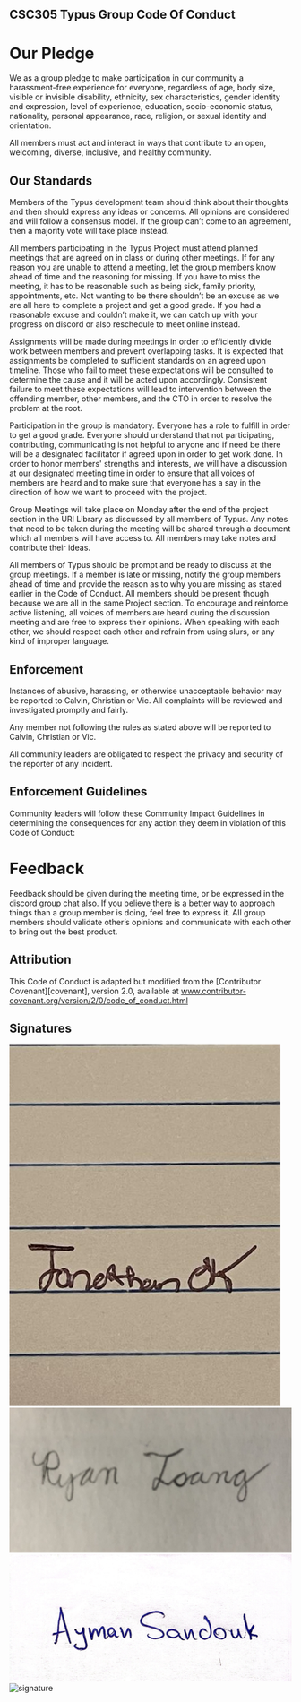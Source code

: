 ## CSC305 Typus Group Code Of Conduct

# Our Pledge

We as a group pledge to make
participation in our community a harassment-free experience for
everyone, regardless of age, body size, visible or invisible
disability, ethnicity, sex characteristics, gender identity and
expression, level of experience, education, socio-economic
status, nationality, personal appearance, race, religion, or
sexual identity and orientation.

All members must act and interact in ways that contribute to an
open, welcoming, diverse, inclusive, and healthy community.

## Our Standards

Members of the Typus development team should think about their thoughts and then should express any ideas or concerns. All opinions are considered and will follow a consensus model. If the group can’t come to an agreement, then a majority vote will take place instead.

All members participating in the Typus Project must attend planned meetings that are agreed on in class or during other meetings. If for any reason you are unable to attend a meeting, let the group members know ahead of time and the reasoning for missing. If you have to miss the meeting, it has to be reasonable such as being sick, family priority, appointments, etc. Not wanting to be there shouldn’t be an excuse as we are all here to complete a project and get a good grade. If you had a reasonable excuse and couldn’t make it, we can catch up with your progress on discord or also reschedule to meet online instead.

Assignments will be made during meetings in order to efficiently divide work between members and prevent overlapping tasks. It is expected that assignments be completed to sufficient standards on an agreed upon timeline. Those who fail to meet these expectations will be consulted to determine the cause and it will be acted upon accordingly. Consistent failure to meet these expectations will lead to intervention between the offending member, other members, and the CTO in order to resolve the problem at the root. 

Participation in the group is mandatory. Everyone has a role to fulfill in order to get a good grade. Everyone should understand that not participating, contributing, communicating is not helpful to anyone and if need be there will be a designated facilitator if agreed upon in order to get work done. In order to honor members' strengths and interests, we will have a discussion at our designated meeting time in order to ensure that all voices of members are heard and to make sure that everyone has a say in the direction of how we want to proceed with the project.

Group Meetings will take place on Monday after the end of the project section in the URI Library as discussed by all members of Typus. Any notes that need to be taken during the meeting will be shared through a document which all members will have access to. All members may take notes and contribute their ideas.

All members of Typus should be prompt and be ready to discuss at the group meetings. If a member is late or missing, notify the group members ahead of time and provide the reason as to why you are missing as stated earlier in the Code of Conduct. All members should be present though because we are all in the same Project section.
To encourage and reinforce active listening, all voices of members are heard during the discussion meeting and are free to express their opinions. When speaking with each other, we should respect each other and refrain from using slurs, or any kind of improper language.

## Enforcement

Instances of abusive, harassing, or otherwise unacceptable
behavior may be reported to Calvin, Christian or Vic. All complaints will
be reviewed and investigated promptly and fairly.

Any member not following the rules as stated above will be reported to Calvin, Christian or Vic.

All community leaders are obligated to respect the privacy and
security of the reporter of any incident.

## Enforcement Guidelines

Community leaders will follow these Community Impact Guidelines
in determining the consequences for any action they deem in
violation of this Code of Conduct:

# Feedback

Feedback should be given during the meeting time, or be expressed in the discord group chat also. If you believe there is a better way to approach things than a group member is doing, feel free to express it. All group members should validate other’s opinions and communicate with each other to bring out the best product.

## Attribution

This Code of Conduct is adapted but modified from the
[Contributor Covenant][covenant],
version 2.0, available at
www.contributor-covenant.org/version/2/0/code_of_conduct.html

## Signatures
![Jonathan's Signature](https://github.com/parkerdonahue/TypUs/blob/main/src/Jonathan-Ok.jpg)
![Ryan's Signature](https://github.com/parkerdonahue/TypUs/blob/main/src/Ryan-Tsang.jpg?raw=true)
![Ayman's Signature](https://raw.githubusercontent.com/parkerdonahue/TypUs/main/src/Ayman-Sandouk.jpg)
![signature](https://github.com/parkerdonahue/TypUs/assets/71345069/7c883155-a978-4e3d-9b6f-859dff1c54e4)

